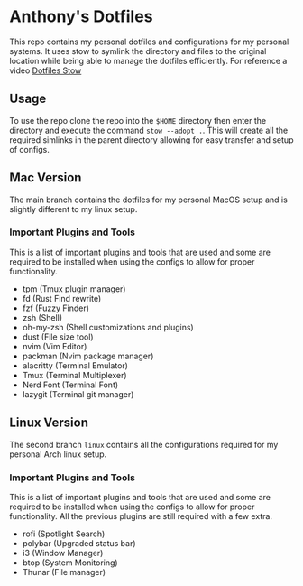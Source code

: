 # Anthony's Dotfiles
This repo contains my personal dotfiles and configurations for my personal systems.
It uses stow to symlink the directory and files to the original location while being
able to manage the dotfiles efficiently. For reference a video [Dotfiles Stow](https://www.youtube.com/watch?v=y6XCebnB9gs)

## Usage
To use the repo clone the repo into the `$HOME` directory then enter the directory
and execute the command `stow --adopt .`. This will create all the required simlinks
in the parent directory allowing for easy transfer and setup of configs.

## Mac Version
The main branch contains the dotfiles for my personal MacOS setup and is slightly
different to my linux setup.

### Important Plugins and Tools
This is a list of important plugins and tools that are used and some are required
to be installed when using the configs to allow for proper functionality.

- tpm (Tmux plugin manager)
- fd (Rust Find rewrite)
- fzf (Fuzzy Finder)
- zsh (Shell)
- oh-my-zsh (Shell customizations and plugins)
- dust (File size tool)
- nvim (Vim Editor)
- packman (Nvim package manager)
- alacritty (Terminal Emulator)
- Tmux (Terminal Multiplexer)
- Nerd Font (Terminal Font)
- lazygit (Terminal git manager)

## Linux Version
The second branch `linux` contains all the configurations required for my personal
Arch linux setup.

### Important Plugins and Tools
This is a list of important plugins and tools that are used and some are required
to be installed when using the configs to allow for proper functionality. All the 
previous plugins are still required with a few extra.

- rofi (Spotlight Search)
- polybar (Upgraded status bar)
- i3 (Window Manager)
- btop (System Monitoring)
- Thunar (File manager)
